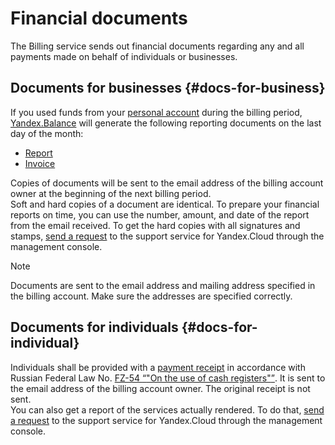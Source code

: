 # Financial documents

The Billing service sends out financial documents regarding any and all payments made on behalf of individuals or businesses.

## Documents for businesses {#docs-for-business}

If you used funds from your [personal account](../concepts/personal-account.md) during  the billing period, [Yandex.Balance](https://balance.yandex.com/) will generate the following reporting documents on the last day of the month:

- [Report](../concepts/act.md)
- [Invoice ](../concepts/invoice.md)

Copies of documents will be sent to the email address of the billing account owner at the beginning of the next billing period.
<br/>Soft and hard copies of a document are identical. To prepare your financial reports on time, you can use the number, amount, and date of the report from the email received. To get the hard copies with all signatures and stamps, [send a request](../qa/common.md) to the support service for Yandex.Cloud through the management console.

> [!NOTE]
> 
> Documents are sent to the email address and mailing address specified in the billing account. Make sure the addresses are specified correctly.

## Documents for individuals {#docs-for-individual}

Individuals shall be provided with a [payment receipt](../concepts/individual-bill.md) in accordance with Russian Federal Law No. [FZ-54 <q>"On the use of cash registers"</q>](http://base.garant.ru/12130951/). It is sent to the email address of the billing account owner. The original receipt is not sent.
<br/>You can also get a report of the services actually rendered. To do that, [send a request](../qa/common.md) to the support service for Yandex.Cloud through the management console.

